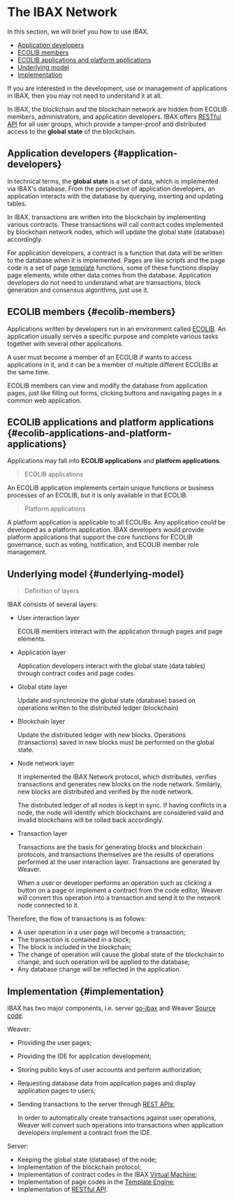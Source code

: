 # The IBAX Network

In this section, we will brief you how to use IBAX.

- [Application developers](#application-developers)
- [ECOLIB members](#ecolib-members)
- [ECOLIB applications and platform applications](#ecolib-applications-and-platform-applications)
- [Underlying model](#underlying-model)
- [Implementation](#implementation)

If you are interested in the development, use or management of applications in
IBAX, then you may not need to understand it at all.

In IBAX, the blockchain and the blockchain network are hidden from ECOLIB
members, administrators, and application developers. IBAX offers
[RESTful API](../reference/api2.md) for all user groups, which provide a
tamper-proof and distributed access to the **global state** of the blockchain.

## Application developers {#application-developers}

In technical terms, the **global state** is a set of data, which is implemented
via IBAX's database. From the perspective of application developers, an
application interacts with the database by querying, inserting and updating
tables.

In IBAX, transactions are written into the blockchain by implementing various
contracts. These transactions will call contract codes implemented by blockchain
network nodes, which will update the global state (database) accordingly.

For application developers, a contract is a function that data will be written
to the database when it is implemented. Pages are like scripts and the page code
is a set of page [template](../topics/templates2.md) functions, some of these
functions display page elements, while other data comes from the database.
Application developers do not need to understand what are transactions, block
generation and consensus algorithms, just use it.

## ECOLIB members {#ecolib-members}

Applications written by developers run in an environment called
[ECOLIB](thesaurus.md#ecolib). An application usually serves a specific purpose
and complete various tasks together with several other applications.

A user must become a member of an ECOLIB if wants to access applications in it,
and it can be a member of multiple different ECOLIBs at the same time.

ECOLIB members can view and modify the database from application pages, just
like filling out forms, clicking buttons and navigating pages in a common web
application.

## ECOLIB applications and platform applications {#ecolib-applications-and-platform-applications}

Applications may fall into **ECOLIB applications** and **platform
applications**.

> ECOLIB applications

An ECOLIB application implements certain unique functions or business processes
of an ECOLIB, but it is only available in that ECOLIB.

> Platform applications

A platform application is applicable to all ECOLIBs. Any application could be
developed as a platform application. IBAX developers would provide platform
applications that support the core functions for ECOLIB governance, such as
voting, notification, and ECOLIB member role management.

## Underlying model {#underlying-model}

> Definition of layers

IBAX consists of several layers:

- User interaction layer

  ECOLIB members interact with the application through pages and page elements.

- Application layer

  Application developers interact with the global state (data tables) through
  contract codes and page codes.

- Global state layer

  Update and synchronize the global state (database) based on operations written
  to the distributed ledger (blockchain)

- Blockchain layer

  Update the distributed ledger with new blocks. Operations (transactions) saved
  in new blocks must be performed on the global state.

- Node network layer

  It implemented the IBAX Network protocol, which distributes, verifies
  transactions and generates new blocks on the node network. Similarly, new
  blocks are distributed and verified by the node network.

  The distributed ledger of all nodes is kept in sync. If having conflicts in a
  node, the node will identify which blockchains are considered valid and
  invalid blockchains will be rolled back accordingly.

- Transaction layer

  Transactions are the basis for generating blocks and blockchain protocols, and
  transactions themselves are the results of operations performed at the user
  interaction layer. Transactions are generated by Weaver.

  When a user or developer performs an operation such as clicking a button on a
  page or implement a contract from the code editor, Weaver will convert this
  operation into a transaction and send it to the network node connected to it.

Therefore, the flow of transactions is as follows:

- A user operation in a user page will become a transaction;
- The transaction is contained in a block;
- The block is included in the blockchain;
- The change of operation will cause the global state of the blockchain to
  change, and such operation will be applied to the database;
- Any database change will be reflected in the application.

## Implementation {#implementation}

IBAX has two major components, i.e. server
[go-ibax](https://github.com/IBAX-io/go-ibax) and Weaver
[Source code](https://github.com/IBAX-io/weaver).

Weaver:

- Providing the user pages;

- Providing the IDE for application development;

- Storing public keys of user accounts and perform authorization;

- Requesting database data from application pages and display application pages
  to users;

- Sending transactions to the server through [REST APIs](../reference/api2.md);

  In order to automatically create transactions against user operations, Weaver
  will convert such operations into transactions when application developers
  implement a contract from the IDE.

Server:

- Keeping the global state (database) of the node;
- Implementation of the blockchain protocol;
- Implementation of contract codes in the IBAX
  [Virtual Machine](../topics/vm.md);
- Implementation of page codes in the
  [Template Engine](../topics/templates2.md);
- Implementation of [RESTful API](../reference/api2.md).
